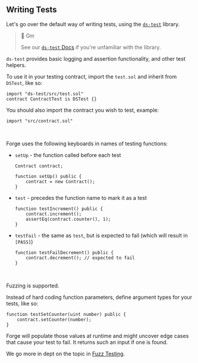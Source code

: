 ## Writing Tests

Let's go over the default way of writing tests, using the [`ds-test`](https://github.com/dapphub/ds-test) library.

> 👋 Gm
>
> See our [`ds-test` Docs](./ds-test-docs.md) if you're unfamiliar with the library.

`ds-test` provides basic logging and assertion functionality, and other test helpers.

To use it in your testing contract, import the `test.sol` and inherit from `DSTest`, like so:
```sol
import "ds-test/src/test.sol"
contract ContractTest is DSTest {}
```

You should also import the contract you wish to test, example:
```sol
import "src/contract.sol"
```
<br>

Forge uses the following keyboards in names of testing functions:
- `setUp` - the function called before each test
    ```sol
    Contract contract;

    function setUp() public {
        contract = new Contract();
    }
    ```
- `test` - precedes the function name to mark it as a test
    ```sol
    function testIncrement() public {
        contract.increment();
        assertEq(contract.counter(), 1);
    }
    ```
- `testFail` - the same as `test`, but is expected to fail (which will result in `[PASS]`)
    ```sol
    function testFailDecrement() public {
        contract.decrement(); // expected to fail
    }
    ```
<br>

Fuzzing is supported.

Instead of hard coding function parameters, define argument types for your tests, like so:
```sol
function testSetCounter(uint number) public {
    contract.setCounter(number);
}
```
Forge will populate those values at runtime and might uncover edge cases that cause your test to fail. It returns such an input if one is found.

We go more in dept on the topic in [Fuzz Testing](fuzz-testing.md).